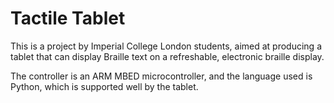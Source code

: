 # Tactile Tablet

This is a project by Imperial College London students, aimed at producing a tablet
that can display Braille text on a refreshable, electronic braille display.

The controller is an ARM MBED microcontroller, and the language used is Python, 
which is supported well by the tablet.
